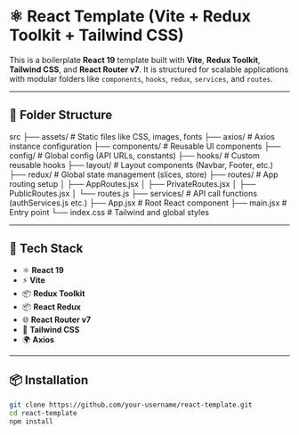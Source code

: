 # ⚛️ React Template (Vite + Redux Toolkit + Tailwind CSS)

This is a boilerplate **React 19** template built with **Vite**, **Redux Toolkit**, **Tailwind CSS**, and **React Router v7**. It is structured for scalable applications with modular folders like `components`, `hooks`, `redux`, `services`, and `routes`.

---

## 📁 Folder Structure
src
├── assets/ # Static files like CSS, images, fonts
├── axios/ # Axios instance configuration
├── components/ # Reusable UI components
├── config/ # Global config (API URLs, constants)
├── hooks/ # Custom reusable hooks
├── layout/ # Layout components (Navbar, Footer, etc.)
├── redux/ # Global state management (slices, store)
├── routes/ # App routing setup
│ ├── AppRoutes.jsx
│ ├── PrivateRoutes.jsx
│ ├── PublicRoutes.jsx
│ └── routes.js
├── services/ # API call functions (authServices.js etc.)
├── App.jsx # Root React component
├── main.jsx # Entry point
└── index.css # Tailwind and global styles

---

## 🚀 Tech Stack

- ⚛️ **React 19**
- ⚡ **Vite**
- 📦 **Redux Toolkit**
- 📦 **React Redux**
- 🌐 **React Router v7**
- 💅 **Tailwind CSS**
- 🌍 **Axios**

---

## 📦 Installation

```bash
git clone https://github.com/your-username/react-template.git
cd react-template
npm install
